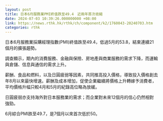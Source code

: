 ```yaml
---
layout: post
title: 日本6月服務業PMI終值跌至49.4　近兩年首次收縮
date: 2024-07-03 10:39:26.000000000 +08:00
link: https://news.rthk.hk/rthk/ch/component/k2/1760043-20240703.htm
categories: rthk
---
```


日本6月服務業採購經理指數(PMI)終值跌至49.4，低過5月的53.8，結束連續21個月的擴張趨勢。

調查顯示，期內的消費服務、金融與保險、房地產與商業服務的需求下降，而運輸與倉儲、信息與通信的需求上升。

薪酬、食品和燃料，以及日圓疲弱等因素，共同推高投入價格，導致投入價格創去年8月以來最快增速。薪酬及成本增加，促使企業繼續將價格上升轉嫁予消費者，平均價格升幅只較4月和5月的紀錄高位略為放緩。

日圓疲弱亦支持海外對日本服務業的需求；而企業對未來12個月的信心仍然相對強勁。

6月綜合PMI跌至49.7，是7個月以來首次低於50。
